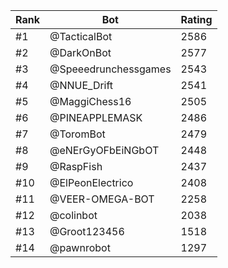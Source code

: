 Rank|Bot|Rating
---|---|---
#1|@TacticalBot|2586
#2|@DarkOnBot|2577
#3|@Speeedrunchessgames|2543
#4|@NNUE_Drift|2541
#5|@MaggiChess16|2505
#6|@PINEAPPLEMASK|2486
#7|@ToromBot|2479
#8|@eNErGyOFbEiNGbOT|2448
#9|@RaspFish|2437
#10|@ElPeonElectrico|2408
#11|@VEER-OMEGA-BOT|2258
#12|@colinbot|2038
#13|@Groot123456|1518
#14|@pawnrobot|1297
